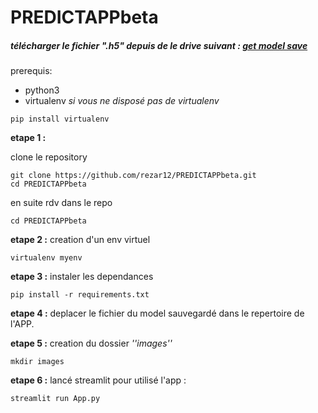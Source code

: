# PREDICTAPPbeta

##### télécharger le fichier ".h5" depuis de le drive suivant : [get model save](https://drive.google.com/file/d/1tBMtW4vHkHDVKtKQu-zg3Yzl_ExBz48a/view?usp=sharing)

prerequis:
- python3
- virtualenv
*si vous ne disposé pas de virtualenv*
```
pip install virtualenv
```
**etape 1 :**

clone le repository

```
git clone https://github.com/rezar12/PREDICTAPPbeta.git
cd PREDICTAPPbeta
```
en suite rdv dans le repo
```
cd PREDICTAPPbeta
```
**etape 2 :**
creation d'un env virtuel
```
virtualenv myenv
```

**etape 3 :**
instaler les dependances
```
pip install -r requirements.txt
```

**etape 4 :**
deplacer le fichier du model sauvegardé dans le repertoire de l'APP.

**etape 5 :**
creation du dossier *''images''*
```
mkdir images
```

**etape 6 :**
lancé streamlit pour utilisé l'app :
```
streamlit run App.py
```
